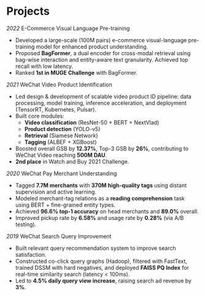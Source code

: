 # Projects
*2022* E-Commerce Visual Language Pre-training
- Developed a large-scale (100M pairs) e-commerce visual-language pre-training model for enhanced product understanding.
- Proposed **BagFormer**, a dual encoder for cross-modal retrieval using bag-wise interaction and entity-aware text granularity. Achieved top recall with low latency.
- Ranked **1st in MUGE Challenge** with BagFormer.

*2021* WeChat Video Product Identification
- Led design & development of scalable video product ID pipeline: data processing, model training, inference acceleration, and deployment (TensorRT, Kubernetes, Pulsar).
- Built core modules:  
  - **Video classification** (ResNet-50 + BERT + NextVlad)  
  - **Product detection** (YOLO-v5)  
  - **Retrieval** (Siamese Network)  
  - **Tagging** (ALBEF + XGBoost)  
- Boosted overall GSB by **12.37%**, Top-3 GSB by **26%**, contributing to WeChat Video reaching **500M DAU**.  
- **2nd place** in Watch and Buy 2021 Challenge.

*2020* WeChat Pay Merchant Understanding
- Tagged **7.7M merchants** with **370M high-quality tags** using distant supervision and active learning.
- Modeled merchant-tag relations as a **reading comprehension** task using BERT + fine-grained entity types.
- Achieved **96.6% top-1 accuracy** on head merchants and **89.0%** overall.
- Improved pickup rate by **6.58%** and usage rate by **0.28%** (via A/B testing).

*2019* WeChat Search Query Improvement
- Built relevant query recommendation system to improve search satisfaction.
- Constructed co-click query graphs (Hadoop), filtered with FastText, trained DSSM with hard negatives, and deployed **FAISS PQ Index** for real-time similarity search (latency < 100ms).
- Led to **4.5% daily query view increase**, raising search ad revenue by **3%**.